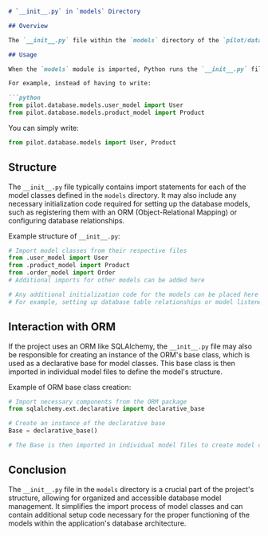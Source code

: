 ```markdown
# `__init__.py` in `models` Directory

## Overview

The `__init__.py` file within the `models` directory of the `pilot/database` package serves as an initialization script for the `models` module. This file is executed when the `models` module is imported in the Python project. Its primary function is to consolidate and expose the database models to other parts of the application, making it easier to import and use these models throughout the project.

## Usage

When the `models` module is imported, Python runs the `__init__.py` file, which can import and initialize database model classes from other files within the `models` directory. This allows for a cleaner import syntax in other parts of the application, as the models can be imported directly from the `models` module rather than having to specify individual files.

For example, instead of having to write:

```python
from pilot.database.models.user_model import User
from pilot.database.models.product_model import Product
```

You can simply write:

```python
from pilot.database.models import User, Product
```

## Structure

The `__init__.py` file typically contains import statements for each of the model classes defined in the `models` directory. It may also include any necessary initialization code required for setting up the database models, such as registering them with an ORM (Object-Relational Mapping) or configuring database relationships.

Example structure of `__init__.py`:

```python
# Import model classes from their respective files
from .user_model import User
from .product_model import Product
from .order_model import Order
# Additional imports for other models can be added here

# Any additional initialization code for the models can be placed here
# For example, setting up database table relationships or model listeners
```

## Interaction with ORM

If the project uses an ORM like SQLAlchemy, the `__init__.py` file may also be responsible for creating an instance of the ORM's base class, which is used as a declarative base for model classes. This base class is then imported in individual model files to define the model's structure.

Example of ORM base class creation:

```python
# Import necessary components from the ORM package
from sqlalchemy.ext.declarative import declarative_base

# Create an instance of the declarative base
Base = declarative_base()

# The Base is then imported in individual model files to create model classes
```

## Conclusion

The `__init__.py` file in the `models` directory is a crucial part of the project's structure, allowing for organized and accessible database model management. It simplifies the import process of model classes and can contain additional setup code necessary for the proper functioning of the models within the application's database architecture.
```
